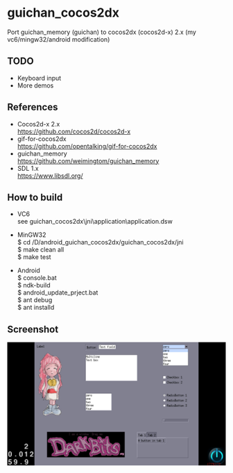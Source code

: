 # guichan_cocos2dx
Port guichan_memory (guichan) to cocos2dx (cocos2d-x) 2.x (my vc6/mingw32/android modification)

## TODO  
* Keyboard input  
* More demos  

## References  
* Cocos2d-x 2.x  
https://github.com/cocos2d/cocos2d-x  
* gif-for-cocos2dx  
https://github.com/opentalking/gif-for-cocos2dx  
* guichan_memory  
https://github.com/weimingtom/guichan_memory  
* SDL 1.x  
https://www.libsdl.org/  

## How to build  
* VC6  
see guichan_cocos2dx\jni\application\application.dsw  

* MinGW32  
$ cd /D/android_guichan_cocos2dx/guichan_cocos2dx/jni  
$ make clean all  
$ make test  

* Android  
$ console.bat  
$ ndk-build  
$ android_update_prject.bat  
$ ant debug  
$ ant installd  

## Screenshot
![Snapshot](/doc/screenshot001.jpg)    


